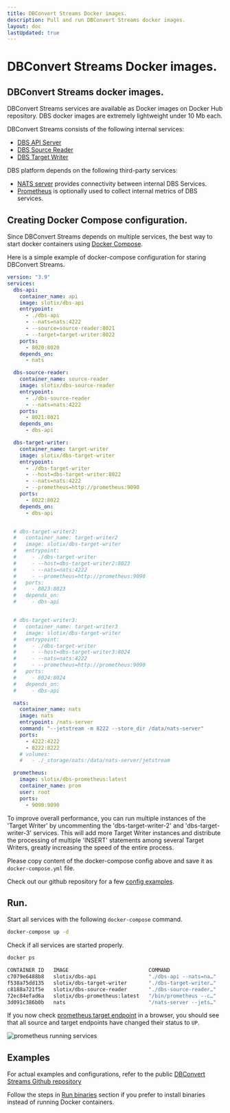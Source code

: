 ```yaml
---
title: DBConvert Streams Docker images.
description: Pull and run DBConvert Streams docker images.
layout: doc
lastUpdated: true
---
```


# DBConvert Streams Docker images.

## DBConvert Streams docker images.

DBConvert Streams services are available as Docker images on Docker Hub repository. DBS docker images are extremely lightweight under 10 Mb each.

DBConvert Streams consists of the following internal services:

- [DBS API Server](https://hub.docker.com/r/slotix/dbs-api)
- [DBS Source Reader](https://hub.docker.com/r/slotix/dbs-source-reader)
- [DBS Target Writer](https://hub.docker.com/r/slotix/dbs-target-writer)

DBS platform depends on the following third-party services:

- [NATS server](https://hub.docker.com/_/nats/) provides connectivity between internal DBS Services.
- [Prometheus](https://hub.docker.com/r/prom/prometheus) is optionally used to collect internal metrics of DBS services.

## Creating Docker Compose configuration.

Since DBConvert Streams depends on multiple services, the best way to start docker containers using [Docker Compose](https://docs.docker.com/compose/).

Here is a simple example of docker-compose configuration for staring DBConvert Streams.

```yaml
version: "3.9"
services:
  dbs-api:
    container_name: api
    image: slotix/dbs-api
    entrypoint:
      - ./dbs-api
      - --nats=nats:4222
      - --source=source-reader:8021
      - --target=target-writer:8022
    ports:
      - 8020:8020
    depends_on:
      - nats

  dbs-source-reader:
    container_name: source-reader
    image: slotix/dbs-source-reader
    entrypoint:
      - ./dbs-source-reader
      - --nats=nats:4222
    ports:
      - 8021:8021
    depends_on:
      - dbs-api

  dbs-target-writer:
    container_name: target-writer
    image: slotix/dbs-target-writer
    entrypoint:
      - ./dbs-target-writer
      - --host=dbs-target-writer:8022  
      - --nats=nats:4222
      - --prometheus=http://prometheus:9090
    ports:
      - 8022:8022
    depends_on:
      - dbs-api


  # dbs-target-writer2:
  #   container_name: target-writer2
  #   image: slotix/dbs-target-writer
  #   entrypoint:
  #     - ./dbs-target-writer
  #     - --host=dbs-target-writer2:8023  
  #     - --nats=nats:4222
  #     - --prometheus=http://prometheus:9090
  #   ports:
  #     - 8023:8023
  #   depends_on:
  #     - dbs-api


  # dbs-target-writer3:
  #   container_name: target-writer3
  #   image: slotix/dbs-target-writer
  #   entrypoint:
  #     - ./dbs-target-writer
  #     - --host=dbs-target-writer3:8024  
  #     - --nats=nats:4222
  #     - --prometheus=http://prometheus:9090
  #   ports:
  #     - 8024:8024
  #   depends_on:
  #     - dbs-api

  nats:
    container_name: nats
    image: nats
    entrypoint: /nats-server
    command: "--jetstream -m 8222 --store_dir /data/nats-server"
    ports:
      - 4222:4222
      - 8222:8222
    # volumes:
    #   - ./_storage/nats:/data/nats-server/jetstream

  prometheus:
    image: slotix/dbs-prometheus:latest
    container_name: prom
    user: root
    ports:
      - 9090:9090
```
To improve overall performance, you can run multiple instances of the 'Target Writer' by uncommenting the 'dbs-target-writer-2' and 'dbs-target-writer-3' services. This will add more Target Writer instances and distribute the processing of multiple 'INSERT' statements among several Target Writers, greatly increasing the speed of the entire process.

Please copy content of the docker-compose config above and save it as `docker-compose.yml` file. 

Check out our github repository for a few [config examples](https://github.com/slotix/dbconvert-streams-public/tree/main/examples).

## Run.

Start all services with the following `docker-compose` command.

```bash
docker-compose up -d
```

Check if all services are started properly.

```bash
docker ps
```

```bash
CONTAINER ID   IMAGE                          COMMAND                  CREATED          STATUS          PORTS                                                                                            NAMES
c7079e6488b8   slotix/dbs-api                 "./dbs-api --nats=na…"   48 seconds ago   Up 46 seconds   0.0.0.0:8020->8020/tcp, :::8020->8020/tcp                                                        api
f538a75dd135   slotix/dbs-target-writer       "./dbs-target-writer…"   48 seconds ago   Up 47 seconds   0.0.0.0:8022->8022/tcp, :::8022->8022/tcp                                                        target-writer
c8188a721f5e   slotix/dbs-source-reader       "./dbs-source-reader…"   48 seconds ago   Up 46 seconds   0.0.0.0:8021->8021/tcp, :::8021->8021/tcp                                                        source-reader
72ec84efad6a   slotix/dbs-prometheus:latest   "/bin/prometheus --c…"   48 seconds ago   Up 47 seconds   0.0.0.0:9090->9090/tcp, :::9090->9090/tcp                                                        prom
3d091c386b0b   nats                           "/nats-server --jets…"   48 seconds ago   Up 47 seconds   0.0.0.0:4222->4222/tcp, :::4222->4222/tcp, 0.0.0.0:8222->8222/tcp, :::8222->8222/tcp, 6222/tcp   nats
```

If you now check [prometheus target endpoint](http://0.0.0.0:9090/targets) in a browser, you should see that all source and target endpoints have changed their status to `UP`.

![prometheus running services](/images/prometheus-docker-running.png)

## Examples
For actual examples and configurations, refer to the public [DBConvert Streams Github repository](https://github.com/slotix/dbconvert-streams-public)


Follow the steps in [Run binaries](/guide/install) section if you prefer to install binaries instead of running Docker containers.
